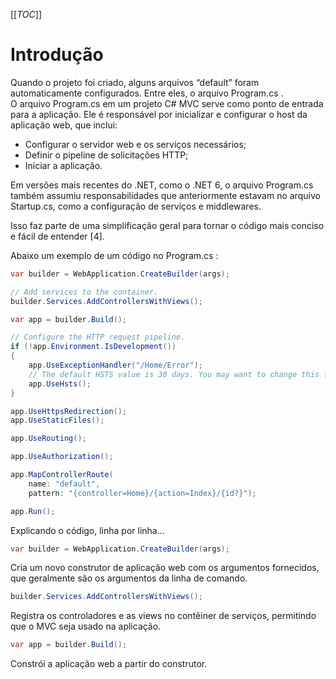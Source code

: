 [[_TOC_]]

# Introdução
      
Quando o projeto foi criado, alguns arquivos “default” foram automaticamente configurados. Entre eles, o arquivo Program.cs .  
O arquivo Program.cs em um projeto C# MVC serve como ponto de entrada para a aplicação. Ele é responsável por inicializar e configurar o host da aplicação web, que inclui:

- Configurar o servidor web e os serviços necessários;
- Definir o pipeline de solicitações HTTP;
- Iniciar a aplicação.

Em versões mais recentes do .NET, como o .NET 6, o arquivo Program.cs também assumiu responsabilidades que anteriormente estavam no arquivo Startup.cs, como a configuração de serviços e middlewares. 

Isso faz parte de uma simplificação geral para tornar o código mais conciso e fácil de entender [4].

Abaixo um exemplo de um código no Program.cs :

```csharp
var builder = WebApplication.CreateBuilder(args);

// Add services to the container.
builder.Services.AddControllersWithViews();

var app = builder.Build();

// Configure the HTTP request pipeline.
if (!app.Environment.IsDevelopment())
{
    app.UseExceptionHandler("/Home/Error");
    // The default HSTS value is 30 days. You may want to change this for production scenarios, see https://aka.ms/aspnetcore-hsts.
    app.UseHsts();
}

app.UseHttpsRedirection();
app.UseStaticFiles();

app.UseRouting();

app.UseAuthorization();

app.MapControllerRoute(
    name: "default",
    pattern: "{controller=Home}/{action=Index}/{id?}");

app.Run();
```

Explicando o código, linha por linha...

```csharp      
var builder = WebApplication.CreateBuilder(args);
```
Cria um novo construtor de aplicação web com os argumentos fornecidos, que geralmente são os argumentos da linha de comando.  

```csharp
builder.Services.AddControllersWithViews();
```
Registra os controladores e as views no contêiner de serviços, permitindo que o MVC seja usado na aplicação.

```csharp
var app = builder.Build();
```
Constrói a aplicação web a partir do construtor.